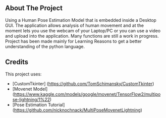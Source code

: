 ## About The Project
Using a Human Pose Estimation Model that is embedded inside a Desktop GUI. The application allows analysis of human movement and at the moment lets you use the webcam of your Laptop/PC or you can use a video and upload into the application. Many functions are still a work in progress. Project has been made mainly for Learning Reasons to get a better understanding of the python language.

## Credits
This project uses:
- [CustomTkinter] (https://github.com/TomSchimansky/CustomTkinter)
- [Movenet Model] (https://www.kaggle.com/models/google/movenet/TensorFlow2/multipose-lightning/1%22)
- [Pose Estimation Tutorial] (https://github.com/nicknochnack/MultiPoseMovenetLightning)
